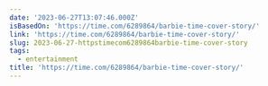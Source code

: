 ```yaml
---
date: '2023-06-27T13:07:46.000Z'
isBasedOn: 'https://time.com/6289864/barbie-time-cover-story/'
link: 'https://time.com/6289864/barbie-time-cover-story/'
slug: 2023-06-27-httpstimecom6289864barbie-time-cover-story
tags:
  - entertainment
title: 'https://time.com/6289864/barbie-time-cover-story/'
---
```


